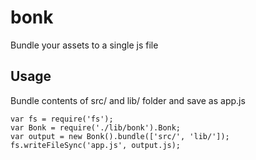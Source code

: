 bonk
====
Bundle your assets to a single js file

Usage
-----
Bundle contents of src/ and lib/ folder and save as app.js

	var fs = require('fs');
	var Bonk = require('./lib/bonk').Bonk;
	var output = new Bonk().bundle(['src/', 'lib/']);
	fs.writeFileSync('app.js', output.js);
	
